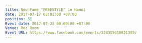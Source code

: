 ```yaml
---
title: New Fame "FREESTYLE" in Hanoi
date: 2017-07-17 08:01:00 +07:00
position: 51
Event date: 2017-07-23 00:00:00 +07:00
Venue: Rec Room
Event URL: https://www.facebook.com/events/324355418021355/
---
```


